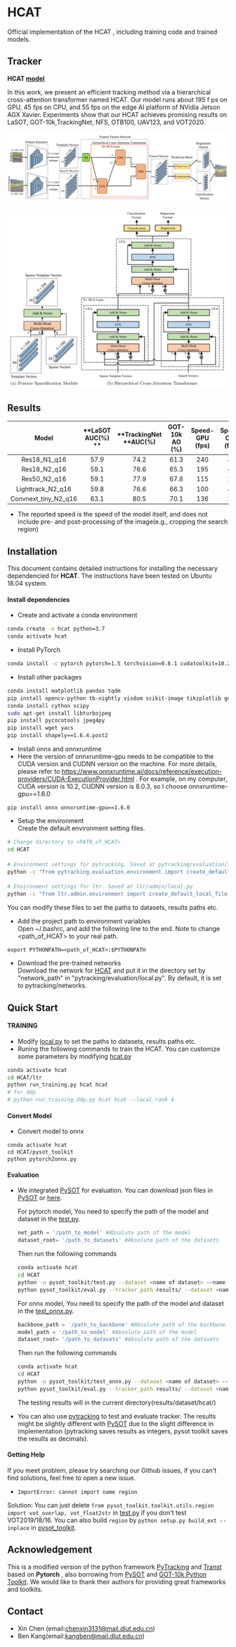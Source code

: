 # HCAT
Official implementation of the HCAT , including training code and trained models.

## Tracker

**HCAT [model](https://drive.google.com/drive/folders/1kcYIb1WMDWo6_96cfN2YwpijcJZp1CIJ?usp=sharing)**

In this work, we present an efficient tracking method via a hierarchical cross-attention transformer named HCAT. Our model runs about 195 f ps on GPU, 45 fps on CPU, and 55 fps on the edge AI platform of NVidia Jetson AGX Xavier. Experiments show that our HCAT achieves promising results on LaSOT, GOT-10k,TrackingNet, NFS, OTB100, UAV123, and VOT2020.

![framework](pytracking/fig/framework.png)

![FSHCAT](pytracking/fig/FSHCAT.png)

## Results

|      **Model**       | **LaSOT<br>AUC(%) ** | **TrackingNet<br>**AUC(%) | GOT-10k<br/>AO (%) | **Speed-GPU<BR>(fps)** | **Speed-CPU<BR>(fps)** | **Speed-AGX<br>(fps)** |
| :------------------: | :------------------: | :-----------------------: | :----------------: | :--------------------: | :--------------------: | :--------------------: |
|     Res18_N1_q16     |         57.9         |           74.2            |        61.3        |          240           |           46           |           69           |
|     Res18_N2_q16     |         59.1         |           76.6            |        65.3        |          195           |           45           |           55           |
|     Res50_N2_q16     |         59.1         |           77.9            |        67.8        |          115           |           22           |           42           |
|  Lighttrack_N2_q16   |         59.8         |           76.6            |        66.3        |          100           |           45           |           34           |
| Convnext_tiny_N2_q16 |         63.1         |           80.5            |        70.1        |          136           |           21           |           34           |

* The reported speed is the speed of the model itself, and does not include pre- and post-processing of the image(e.g., cropping the search region)

## Installation

This document contains detailed instructions for installing the necessary dependencied for **HCAT**. The instructions 
have been tested on Ubuntu 18.04 system.

#### Install dependencies
* Create and activate a conda environment 
```bash
conda create -n hcat python=3.7
conda activate hcat
```
* Install PyTorch
```bash
conda install -c pytorch pytorch=1.5 torchvision=0.6.1 cudatoolkit=10.2
```

* Install other packages
```bash
conda install matplotlib pandas tqdm
pip install opencv-python tb-nightly visdom scikit-image tikzplotlib gdown timm
conda install cython scipy
sudo apt-get install libturbojpeg
pip install pycocotools jpeg4py
pip install wget yacs
pip install shapely==1.6.4.post2
```
* Install onnx and onnxruntime
* Here the version of onnxruntime-gpu needs to be compatible to the CUDA  version and CUDNN version on the machine. For more details, please refer to https://www.onnxruntime.ai/docs/reference/execution-providers/CUDA-ExecutionProvider.html . For example, on my computer, CUDA version is 10.2, CUDNN version is 8.0.3, so I choose onnxruntime-gpu==1.6.0

```
pip install onnx onnxruntime-gpu==1.6.0
```



* Setup the environment                                                                                                 
  Create the default environment setting files.

```bash
# Change directory to <PATH_of_HCAT>
cd HCAT

# Environment settings for pytracking. Saved at pytracking/evaluation/local.py
python -c "from pytracking.evaluation.environment import create_default_local_file; create_default_local_file()"

# Environment settings for ltr. Saved at ltr/admin/local.py
python -c "from ltr.admin.environment import create_default_local_file; create_default_local_file()"
```
You can modify these files to set the paths to datasets, results paths etc.
* Add the project path to environment variables  
Open ~/.bashrc, and add the following line to the end. Note to change <path_of_HCAT> to your real path.
```
export PYTHONPATH=<path_of_HCAT>:$PYTHONPATH
```
* Download the pre-trained networks  
  Download the network for [HCAT](https://drive.google.com/drive/folders/1kcYIb1WMDWo6_96cfN2YwpijcJZp1CIJ?usp=sharing) and put it in the directory set by "network_path" in "pytracking/evaluation/local.py". By default, it is set to pytracking/networks.

## Quick Start

#### TRAINING
* Modify [local.py](ltr/admin/local.py) to set the paths to datasets, results paths etc.
* Runing the following commands to train the HCAT. You can customize some parameters by modifying [hcat.py](ltr/train_settings/hcat/hcat.py)
```bash
conda activate hcat
cd HCAT/ltr
python run_training.py hcat hcat 
# for ddp
# python run_training_ddp.py hcat hcat --local_rank 4
```

#### Convert Model

* Convert model to onnx

```
conda activate hcat
cd HCAT/pysot_toolkit
python pytorch2onnx.py
```



#### Evaluation

* We integrated [PySOT](https://github.com/STVIR/pysot) for evaluation. You can download json files in [PySOT](https://github.com/STVIR/pysot) or [here](https://drive.google.com/file/d/1PItNIOkui0iGCRglgsZPZF1-hkmj7vyv/view?usp=sharing).

  For pytorch model,  You need to specify the path of the model and dataset in the [test.py](pysot_toolkit/test.py ).
    ```python
    net_path = '/path_to_model' #Absolute path of the model
    dataset_root= '/path_to_datasets' #Absolute path of the datasets
    ```

    Then run the following commands

    ```bash
    conda activate hcat
    cd HCAT
    python -u pysot_toolkit/test.py --dataset <name of dataset> --name 'HCAT' #test tracker #test tracker
    python pysot_toolkit/eval.py --tracker_path results/ --dataset <name of dataset> --num 1 --tracker_prefix 'hcat' #eval tracker
    ```

  For onnx model,  You need to specify the path of the model and dataset in the [test_onnx.py](pysot_toolkit/test_onnx.py ).

    ```python
  backbone_path = '/path_to_backbone' #Absolute path of the backbone
  model_path = '/path_to_model' #Absolute path of the model
  dataset_root= '/path_to_datasets' #Absolute path of the datasets
    ```

    Then run the following commands

    ```bash
  conda activate hcat
  cd HCAT
  python -u pysot_toolkit/test_onnx.py --dataset <name of dataset> --name 'HCAT' #test tracker #test tracker
  python pysot_toolkit/eval.py --tracker_path results/ --dataset <name of dataset> --num 1 --tracker_prefix 'hcat' #eval tracker
    ```

  The testing results will in the current directory(results/dataset/hcat/)

* You can also use [pytracking](https://github.com/chenxin-dlut/HCAT/blob/main/pytracking) to test and evaluate tracker. The results might be slightly different with [PySOT](https://github.com/STVIR/pysot) due to the slight difference in implementation (pytracking saves  results as integers, pysot toolkit saves the results as decimals).

#### Getting Help

If you meet problem, please try searching our Github issues, if you can't find solutions, feel free to open a new issue.

- `ImportError: cannot import name region`

Solution: You can just delete `from pysot_toolkit.toolkit.utils.region import vot_overlap, vot_float2str` in [test.py](https://github.com/chenxin-dlut/HCAT/blob/main/pysot_toolkit/test.py) if you don't test VOT2019/18/16. You can also build `region` by `python setup.py build_ext --inplace` in [pysot_toolkit](https://github.com/chenxin-dlut/HCAT/blob/main/pysot_toolkit).

## Acknowledgement

This is a modified version of the python framework [PyTracking](https://github.com/visionml/pytracking)  and  [Transt](https://github.com/chenxin-dlut/TransT) based on **Pytorch** , also borrowing from [PySOT](https://github.com/STVIR/pysot) and [GOT-10k Python Toolkit](https://github.com/got-10k/toolkit). We would like to thank their authors for providing great frameworks and toolkits.
## Contact

* Xin Chen (email:chenxin3131@mail.dlut.edu.cn)
* Ben Kang(email:kangben@mail.dlut.edu.cn)
